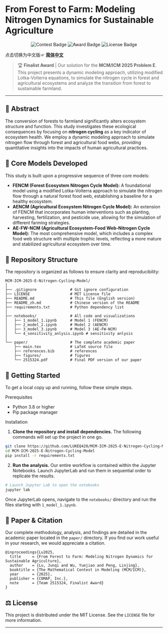 

# From Forest to Farm: Modeling Nitrogen Dynamics for Sustainable Agriculture

<div align="center">
<p>
    <img src="https://img.shields.io/badge/MCM/ICM-2025-blue" alt="Contest Badge">
    <img src="https://img.shields.io/badge/Award-Finalist-brightgreen" alt="Award Badge">
    <img src="https://img.shields.io/badge/License-MIT-yellow" alt="License Badge">
</p>
</div>
<div align="left">

点击切换为中文版☞ **[简体中文](./README_zh.md)**

</div>

> 🏆 **Finalist Award** | Our solution for the **MCM/ICM 2025 Problem E**. This project presents a dynamic modeling approach, utilizing modified Lotka-Volterra equations, to simulate the nitrogen cycle in forest and agricultural ecosystems and analyze the transition from forest to sustainable farmland.

---

## 📖 Abstract

The conversion of forests to farmland significantly alters ecosystem structure and function. This study investigates these ecological consequences by focusing on **nitrogen cycling** as a key indicator of ecosystem health. We employ a dynamic modeling approach to simulate nitrogen flow through forest and agricultural food webs, providing quantitative insights into the impacts of human agricultural practices.

## 🔬 Core Models Developed

This study is built upon a progressive sequence of three core models:

* **FENCM (Forest Ecosystem Nitrogen Cycle Model):** A foundational model using a modified Lotka-Volterra approach to simulate the nitrogen flow through a natural forest food web, establishing a baseline for a healthy ecosystem.
* **AENCM (Agricultural Ecosystem Nitrogen Cycle Model):** An extension of FENCM that incorporates human interventions such as planting, harvesting, fertilization, and pesticide use, allowing for the simulation of different farming strategies.
* **AE-FW-NCM (Agricultural Ecosystem-Food Web-Nitrogen Cycle Model):** The most comprehensive model, which includes a complex food web structure with multiple trophic levels, reflecting a more mature and stabilized agricultural ecosystem over time.

## 📁 Repository Structure

The repository is organized as follows to ensure clarity and reproducibility:

```plaintext
MCM-ICM-2025-E-Nitrogen-Cycling-Model/
│
├── .gitignore               # Git ignore configuration
├── LICENSE                  # MIT License file
├── README.md                # This file (English version)
├── README_zh.md             # Chinese version of the README
├── requirements.txt         # Python dependency list
│
├── notebooks/               # All code and visualizations
│   ├── 1_model_1.ipynb      # Model 1 (FENCM)
│   ├── 2_model_2.ipynb      # Model 2 (AENCM)
│   ├── 3_model_3.ipynb      # Model 3 (AE-FW-NCM)
│   └── 4_sensitivity_anlysis.ipynb # sensitivity anlysis
│
└── paper/                   # The complete academic paper
    ├── main.tex             # LaTeX source file
    ├── references.bib       # references
    ├── figures/             # figures
    └── 2515324.pdf          # Final PDF version of our paper
```

## 🚀 Getting Started

To get a local copy up and running, follow these simple steps.

Prerequisites
- Python 3.8 or higher
- Pip package manager

Installation
1. **Clone the repository and install dependencies.** The following commands will set up the project in one go.

```Bash
git clone https://github.com/LUKEQ420/MCM-ICM-2025-E-Nitrogen-Cycling-Model.git
cd MCM-ICM-2025-E-Nitrogen-Cycling-Model
pip install -r requirements.txt
```

2. **Run the analysis.** Our entire workflow is contained within the Jupyter Notebooks. Launch JupyterLab and run them in sequential order to replicate the results.

```Bash
# Launch Jupyter Lab to open the notebooks
jupyter lab
```
Once JupyterLab opens, navigate to the `notebooks/` directory and run the files starting with `1_model_1.ipynb`.

## 📄 Paper & Citation
Our complete methodology, analysis, and findings are detailed in the academic paper located in the `paper/` directory. If you find our work useful in your research, we would appreciate a citation.

```Code snippet
@inproceedings{Lu2025,
  title     = {From Forest to Farm: Modeling Nitrogen Dynamics for Sustainable Agriculture},
  author    = {Lu, Junqi and Wu, Yuejiao and Peng, Linjing},
  booktitle = {The Mathematical Contest in Modeling (MCM/ICM)},
  year      = {2025},
  publisher = {COMAP, Inc.},
  note      = {Team 2515324, Finalist Award}
}
```

## ⚖️ License
This project is distributed under the MIT License. See the `LICENSE` file for more information.

---
